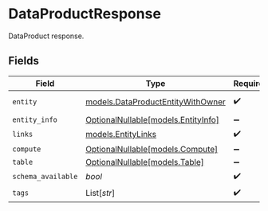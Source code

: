 # DataProductResponse

DataProduct response.


## Fields

| Field                                                                        | Type                                                                         | Required                                                                     | Description                                                                  |
| ---------------------------------------------------------------------------- | ---------------------------------------------------------------------------- | ---------------------------------------------------------------------------- | ---------------------------------------------------------------------------- |
| `entity`                                                                     | [models.DataProductEntityWithOwner](../models/dataproductentitywithowner.md) | :heavy_check_mark:                                                           | DataProduct with owner.                                                      |
| `entity_info`                                                                | [OptionalNullable[models.EntityInfo]](../models/entityinfo.md)               | :heavy_minus_sign:                                                           | N/A                                                                          |
| `links`                                                                      | [models.EntityLinks](../models/entitylinks.md)                               | :heavy_check_mark:                                                           | Entity links.                                                                |
| `compute`                                                                    | [OptionalNullable[models.Compute]](../models/compute.md)                     | :heavy_minus_sign:                                                           | N/A                                                                          |
| `table`                                                                      | [OptionalNullable[models.Table]](../models/table.md)                         | :heavy_minus_sign:                                                           | N/A                                                                          |
| `schema_available`                                                           | *bool*                                                                       | :heavy_check_mark:                                                           | N/A                                                                          |
| `tags`                                                                       | List[*str*]                                                                  | :heavy_check_mark:                                                           | N/A                                                                          |